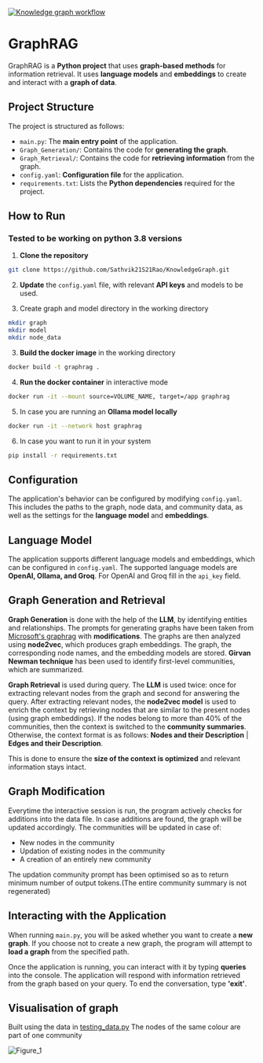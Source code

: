 [![Knowledge graph workflow](https://github.com/Sathvik21S21Rao/KnowledgeGraph/actions/workflows/main.yml/badge.svg)](https://github.com/Sathvik21S21Rao/KnowledgeGraph/actions/workflows/main.yml)
# GraphRAG

GraphRAG is a **Python project** that uses **graph-based methods** for information retrieval. It uses **language models** and **embeddings** to create and interact with a **graph of data**.

## Project Structure

The project is structured as follows:

- `main.py`: The **main entry point** of the application.
- `Graph_Generation/`: Contains the code for **generating the graph**.
- `Graph_Retrieval/`: Contains the code for **retrieving information** from the graph.
- `config.yaml`: **Configuration file** for the application.
- `requirements.txt`: Lists the **Python dependencies** required for the project.


## How to Run

### Tested to be working on python 3.8 versions
1. **Clone the repository**
```bash
git clone https://github.com/Sathvik21S21Rao/KnowledgeGraph.git
```

2. **Update** the `config.yaml` file, with relevant **API keys** and models to be used.

3. Create graph and model directory in the working directory
```bash
mkdir graph
mkdir model
mkdir node_data
```

3. **Build the docker image** in the working directory
```bash
docker build -t graphrag .
```

4. **Run the docker container** in interactive mode
```bash
docker run -it --mount source=VOLUME_NAME, target=/app graphrag
```

5. In case you are running an **Ollama model locally**
```bash
docker run -it --network host graphrag
```

6. In case you want to run it in your system
```bash
pip install -r requirements.txt
```

## Configuration

The application's behavior can be configured by modifying `config.yaml`. This includes the paths to the graph, node data, and community data, as well as the settings for the **language model** and **embeddings**.

## Language Model

The application supports different language models and embeddings, which can be configured in `config.yaml`. The supported language models are **OpenAI, Ollama, and Groq**. For OpenAI and Groq fill in the `api_key` field.

## Graph Generation and Retrieval

**Graph Generation** is done with the help of the **LLM**, by identifying entities and relationships. The prompts for generating graphs have been taken from [Microsoft's graphrag](https://github.com/microsoft/graphrag) with **modifications**. The graphs are then analyzed using **node2vec**, which produces graph embeddings. The graph, the corresponding node names, and the embedding models are stored. **Girvan Newman technique** has been used to identify first-level communities, which are summarized.

**Graph Retrieval** is used during query. The **LLM** is used twice: once for extracting relevant nodes from the graph and second for answering the query. After extracting relevant nodes, the **node2vec model** is used to enrich the context by retrieving nodes that are similar to the present nodes (using graph embeddings). If the nodes belong to more than 40% of the communities, then the context is switched to the **community summaries**. Otherwise, the context format is as follows: **Nodes and their Description** | **Edges and their Description**.

This is done to ensure the **size of the context is optimized** and relevant information stays intact.

## Graph Modification

Everytime the interactive session is run, the program actively checks for additions into the data file. In case additions are found, the graph will be updated accordingly. The communities will be updated in case of:
- New nodes in the community
- Updation of existing nodes in the community
- A creation of an entirely new community

The updation community prompt has been optimised so as to return minimum number of output tokens.(The entire community summary is not regenerated)

## Interacting with the Application

When running `main.py`, you will be asked whether you want to create a **new graph**. If you choose not to create a new graph, the program will attempt to **load a graph** from the specified path.

Once the application is running, you can interact with it by typing **queries** into the console. The application will respond with information retrieved from the graph based on your query. To end the conversation, type **'exit'**.

## Visualisation of graph

Built using the data in [testing_data.py](https://github.com/Sathvik21S21Rao/KnowledgeGraph/blob/main/testing_data.py)
The nodes of the same colour are part of one community

![Figure_1](https://github.com/user-attachments/assets/11dbd28b-3da0-45b7-a9bf-b608774f3e4b)


